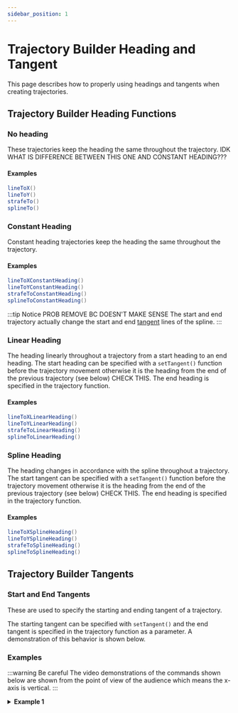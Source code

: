 ```yaml
---
sidebar_position: 1
---
```


# Trajectory Builder Heading and Tangent
This page describes how to properly using headings and tangents when creating trajectories.

## Trajectory Builder Heading Functions

### No heading
These trajectories keep the heading the same throughout the trajectory. IDK WHAT IS DIFFERENCE BETWEEN THIS ONE AND CONSTANT HEADING???

#### Examples
```java
lineToX()
lineToY()
strafeTo()
splineTo()
```

### Constant Heading
Constant heading trajectories keep the heading the same throughout the trajectory.

#### Examples
```java
lineToXConstantHeading()
lineToYConstantHeading()
strafeToConstantHeading()
splineToConstantHeading()
```

:::tip Notice
PROB REMOVE BC DOESN'T MAKE SENSE
The start and end trajectory actually change the start and end [tangent](https://en.wikipedia.org/wiki/Tangent) lines of the spline.
:::
### Linear Heading
The heading linearly throughout a trajectory from a start heading to an end heading. The start heading can be specified with a `setTangent()` function before the trajectory movement otherwise it is the heading from the end of the previous trajectory (see below) CHECK THIS. The end heading is specified in the trajectory function.

#### Examples
```java
lineToXLinearHeading()
lineToYLinearHeading()
strafeToLinearHeading()
splineToLinearHeading()
```

### Spline Heading
The heading changes in accordance with the spline throughout a trajectory. The start tangent can be specified with a `setTangent()` function before the trajectory movement otherwise it is the heading from the end of the previous trajectory (see below) CHECK THIS. The end heading is specified in the trajectory function.

#### Examples
```java
lineToXSplineHeading()
lineToYSplineHeading()
strafeToSplineHeading()
splineToSplineHeading()
```

## Trajectory Builder Tangents
### Start and End Tangents
These are used to specify the starting and ending tangent of a trajectory.

The starting tangent can be specified with `setTangent()` and the end tangent is specified in the trajectory function as a parameter. A demonstration of this behavior is shown below.


### Examples

:::warning Be careful
The video demonstrations of the commands shown below are shown from the point of view of the audience which means the x-axis is vertical.
:::

<details>
  <summary><strong>Example 1</strong></summary>

  ```java
  // Specify a starting pose - coordinate (0,0) facing forward
  Pose2d beginPose = new Pose2d(0.0, 0.0, Math.toRadians(45.0));

  // Create an instance of the Mecanum Drive class
  MecanumDrive drive = new MecanumDrive(hardwareMap, beginPose);

  // Create variables to store the Trajectory and Action
  TrajectoryActionBuilder traj;
  Action trajAction;

  // Create a Trajectory
  traj = drive.actionBuilder(drive.pose)
  // Put your functions here
  .splineToSplineHeading(new Pose2d(-50.0, 50.0, Math.toRadians(0.0)), Math.toRadians(-90.0))

  // Create an action that follows the created trajectory
  trajAction = traj.build()

  // Run the action
  Actions.runBlocking(trajAction);
  ```
  TODO: FIX THE ORIENTATION OF VIDEOS PROB SHOULD LOCALLY DOWNLOAD THEM AND FLIP THEM
  <video controls src="https://rr-playground-server.brott.dev/f05701f3-2d3e-4e69-8311-4eaa8926320d.mp4" title="Title" height="400px"></video>
  ### Explanation
  This function moves to the coordinates (-50, 50) with an end heading of `Math.toRadians(0.0)` and an end tangent of `Math.toRadians(-90.0)`. When a begin tangent, the current heading is used. In this case that is the heading stored in `beginPose` which is `Math.toRadians(45.0)`.
  ```java
  .splineToSplineHeading(new Pose2d(-50.0, 50.0, Math.toRadians(0.0)), Math.toRadians(-90.0))
  ```
</details>